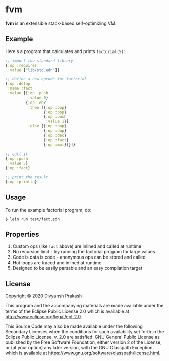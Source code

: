 # fvm

**fvm** is an extensible stack-based self-optimizing VM.

## Example

Here's a program that calculates and prints `factorial(5)`:
```clojure
;; import the standard library
{:op :requires
 :value ["lib/std.edn"]}

;; define a new opcode for factorial
{:op :defop
 :name :fact
 :value [{:op :push
          :value 0}
         {:op :eq?
          :then [{:op :pop}
                 {:op :pop}
                 {:op :push
                  :value 1}]
          :else [{:op :pop}
                 {:op :dup}
                 {:op :dec}
                 {:op :fact}
                 {:op :mul}]}]}

;; call it
{:op :push
 :value 5}
{:op :fact}

;; print the result
{:op :println}
```

## Usage

To run the example factorial program, do:
```shell
$ lein run test/fact.edn
```

## Properties

1. Custom ops (like `fact` above) are inlined and called at runtime
2. No recursion limit - try running the factorial program for large values
3. Code is data is code - anonymous ops can be stored and called
4. Hot loops are traced and inlined at runtime
5. Designed to be easily parsable and an easy compilation target

## License

Copyright © 2020 Divyansh Prakash

This program and the accompanying materials are made available under the
terms of the Eclipse Public License 2.0 which is available at
http://www.eclipse.org/legal/epl-2.0.

This Source Code may also be made available under the following Secondary
Licenses when the conditions for such availability set forth in the Eclipse
Public License, v. 2.0 are satisfied: GNU General Public License as published by
the Free Software Foundation, either version 2 of the License, or (at your
option) any later version, with the GNU Classpath Exception which is available
at https://www.gnu.org/software/classpath/license.html.
